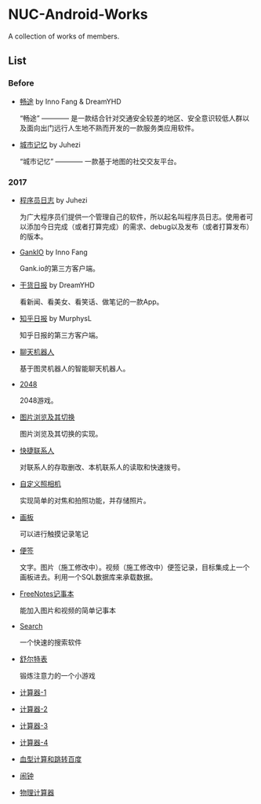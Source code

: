 # NUC-Android-Works
A collection of works of members.

## List

### Before

* [畅途](https://github.com/InnoFang/ChangTu) by Inno Fang & DreamYHD

  “畅途” ———— 是一款结合针对交通安全较差的地区、安全意识较低人群以及面向出门远行人生地不熟而开发的一款服务类应用软件。

* [城市记忆](https://github.com/qiaoyunrui/CityMemory) by Juhezi

  “城市记忆” ———— 一款基于地图的社交交友平台。

### 2017

* [程序员日志](https://github.com/qiaoyunrui/CoderLife) by Juhezi

  为广大程序员们提供一个管理自己的软件，所以起名叫程序员日志。使用者可以添加今日完成（或者打算完成）的需求、debug以及发布（或者打算发布）的版本。

* [GankIO](https://github.com/InnoFang/GankIO) by Inno Fang

  Gank.io的第三方客户端。

* [干货日报](https://github.com/DreamYHD/ZhihuDaily) by DreamYHD

  看新闻、看美女、看笑话、做笔记的一款App。

* [知乎日报](https://github.com/MurphysL/ZhiHuDaily) by MurphysL

  知乎日报的第三方客户端。

* [聊天机器人](https://github.com/dydymw/Tdme)

  基于图灵机器人的智能聊天机器人。

* [2048](https://github.com/Joki-memeda/My2048)

  2048游戏。

* [图片浏览及其切换](https://github.com/Wennier/StudyNote)

  图片浏览及其切换的实现。

* [快捷联系人](https://github.com/wangtianrui/ContantChose)

  对联系人的存取删改、本机联系人的读取和快速拨号。

* [自定义照相机](https://github.com/ErisRolo/SimpleCamera)

  实现简单的对焦和拍照功能，并存储照片。

* [画板](https://github.com/shencang/hua)

  可以进行触摸记录笔记

* [便签](https://github.com/shencang/notes-bata)

   文字。图片（施工修改中）。视频（施工修改中）便签记录，目标集成上一个画板进去。利用一个SQL数据库来承载数据。

* [FreeNotes记事本](https://github.com/Guangxs/FreeNotes)

  能加入图片和视频的简单记事本

* [Search](https://github.com/shentibeitaokongle/Search)

  一个快速的搜索软件
* [舒尔特表](https://github.com/armymenrts/SchulteGrid)

  锻炼注意力的一个小游戏

* [计算器-1](https://github.com/WuYanlili/Calculator)

* [计算器-2](https://github.com/jinlu1106/Calculator2)

* [计算器-3](https://github.com/galaxy921/calculatordemo)

* [计算器-4](https://github.com/li619362860/MyApplication.git)

* [血型计算和跳转百度](https://github.com/Zhusurong/app.xuexing)

* [闹钟](https://github.com/xuxiaoxiaoer/Alarm2)

* [物理计算器](https://github.com/jyj8023/counter)
